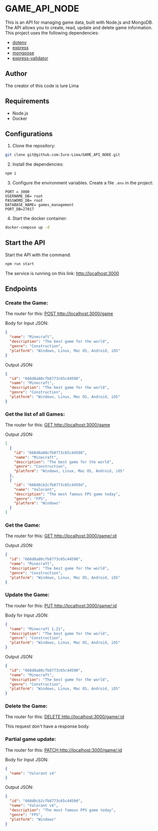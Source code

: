 # GAME_API_NODE

This is an API for managing game data, built with Node.js and MongoDB. The API allows you to create, read, update and delete game information. This project uses the following dependencies:

- [dotenv](https://www.npmjs.com/package/dotenv)
- [express](https://expressjs.com/pt-br/)
- [mongoose](<https://mongoosejs.com/docs/api/connection.html#Connection()>)
- [express-validator](https://www.npmjs.com/package/express-validation)

## Author

The creator of this code is Iure Lima

## Requirements

- Node.js
- Docker

## Configurations

1. Clone the repository:

```bash
git clone git@github.com:Iure-Lima/GAME_API_NODE.git
```

2. Install the dependencies:

```bash
npm i
```

3. Configure the environment variables. Create a file `.env` in the project:

```env
PORT = 3000
USERNAME_DB= root
PASSWORD_DB= root
DATABASE_NAME= games_management
PORT_DB=27017
```

4. Start the docker container:

```bash
docker-compose up -d
```

## Start the API

Start the API with the command:

```bash
npm run start
```

The service is running on this link: [http://localhost:3000](http://localhost:3000)

## Endpoints

### Create the Game:

The router for this: [POST http://localhost:3000/game](http://localhost:3000/game)

Body for Input JSON:

```json
{
  "name": "Minecraft",
  "description": "The best game for the world",
  "genre": "Construction",
  "platform": "Windows, Linux, Mac OS, Android, iOS"
}
```

Output JSON:

```json
{
  "id": "668d8a80cfb8773c65c44598",
  "name": "Minecraft",
  "description": "The best game for the world",
  "genre": "Construction",
  "platform": "Windows, Linux, Mac OS, Android, iOS"
}
```

### Get the list of all Games:

The router for this: [GET http://localhost:3000/game](http://localhost:3000/game)

Output JSON:

```json
[
  {
    "id": "668d8a80cfb8773c65c44598",
    "name": "Minecraft",
    "description": "The best game for the world",
    "genre": "Construction",
    "platform": "Windows, Linux, Mac OS, Android, iOS"
  },
  {
    "id": "668d8cb2cfb8773c65c4459d",
    "name": "Valorant",
    "description": "The most famous FPS game today",
    "genre": "FPS",
    "platform": "Windows"
  }
]
```

### Get the Game:

The router for this: [GET http://localhost:3000/game/:id](http://localhost:3000/game)

Output JSON:

```json
{
  "id": "668d8a80cfb8773c65c44598",
  "name": "Minecraft",
  "description": "The best game for the world",
  "genre": "Construction",
  "platform": "Windows, Linux, Mac OS, Android, iOS"
}
```

### Update the Game:

The router for this: [PUT http://localhost:3000/game/:id](http://localhost:3000/game)

Body for Input JSON:

```json
{
  "name": "Minecraft 1.21",
  "description": "The best game for the world",
  "genre": "Construction",
  "platform": "Windows, Linux, Mac OS, Android, iOS"
}
```

Output JSON:

```json
{
  "id": "668d8a80cfb8773c65c44598",
  "name": "Minecraft",
  "description": "The best game for the world",
  "genre": "Construction",
  "platform": "Windows, Linux, Mac OS, Android, iOS"
}
```

### Delete the Game:

The router for this: [DELETE http://localhost:3000/game/:id](http://localhost:3000/game)

This request don't have a response body.

### Partial game update:

The router for this: [PATCH http://localhost:3000/game/:id](http://localhost:3000/game)

Body for Input JSON:

```json
{
  "name": "Valorant v4"
}
```

Output JSON:

```json
{
  "id": "668d8cb2cfb8773c65c4459d",
  "name": "Valorant v4",
  "description": "The most famous FPS game today",
  "genre": "FPS",
  "platform": "Windows"
}
```
